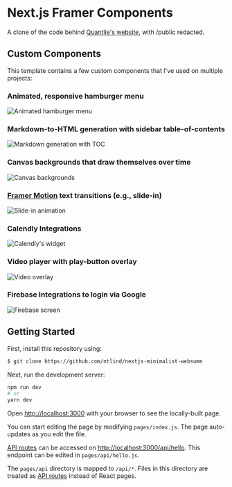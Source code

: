 # Next.js Framer Components
A clone of the code behind [Quantile's website](https://quantile.app), with /public redacted.



## Custom Components

This template contains a few custom components that I've used on multiple projects:



### Animated, responsive hamburger menu
![Animated hamburger menu](https://github.com/ntlind/quantile_app_website/blob/main/readme_vids/hamburger_menu.gif)


### Markdown-to-HTML generation with sidebar table-of-contents
![Markdown generation with TOC](https://github.com/ntlind/quantile_app_website/blob/main/readme_vids/markdown_toc.gif)



### Canvas backgrounds that draw themselves over time
![Canvas backgrounds](https://github.com/ntlind/quantile_app_website/blob/main/readme_vids/canvas_bg.gif)



### [Framer Motion](https://www.framer.com/motion/) text transitions (e.g., slide-in)
![Slide-in animation](https://github.com/ntlind/quantile_app_website/blob/main/readme_vids/framer.gif)



### Calendly Integrations
![Calendly's widget](https://github.com/ntlind/quantile_app_website/blob/main/readme_vids/calendly.gif)



### Video player with play-button overlay
![Video overlay](https://github.com/ntlind/quantile_app_website/blob/main/readme_vids/video.gif)



### Firebase Integrations to login via Google
![Firebase screen](https://github.com/ntlind/quantile_app_website/blob/main/readme_vids/firebase.gif)




## Getting Started

First, install this repository using:
```bash
$ git clone https://github.com/ntlind/nextjs-minimalist-websume
```

Next, run the development server:

```bash
npm run dev
# or
yarn dev
```

Open [http://localhost:3000](http://localhost:3000) with your browser to see the locally-built page.

You can start editing the page by modifying `pages/index.js`. The page auto-updates as you edit the file.

[API routes](https://nextjs.org/docs/api-routes/introduction) can be accessed on [http://localhost:3000/api/hello](http://localhost:3000/api/hello). This endpoint can be edited in `pages/api/hello.js`.

The `pages/api` directory is mapped to `/api/*`. Files in this directory are treated as [API routes](https://nextjs.org/docs/api-routes/introduction) instead of React pages.
